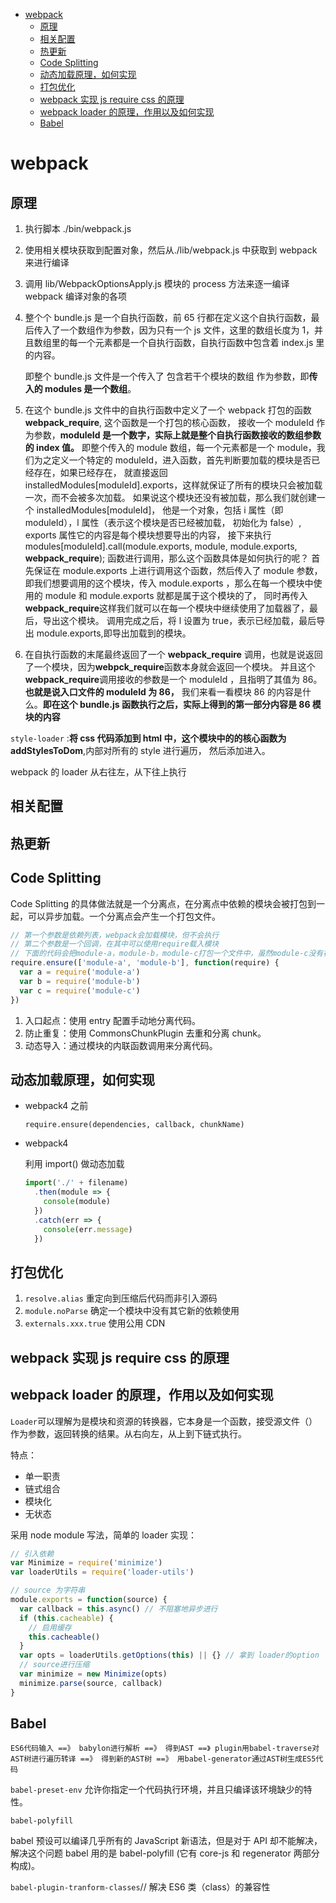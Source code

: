 <!-- TOC -->

- [webpack](#webpack)
  - [原理](#原理)
  - [相关配置](#相关配置)
  - [热更新](#热更新)
  - [Code Splitting](#code-splitting)
  - [动态加载原理，如何实现](#动态加载原理如何实现)
  - [打包优化](#打包优化)
  - [webpack 实现 js require css 的原理](#webpack-实现-js-require-css-的原理)
  - [webpack loader 的原理，作用以及如何实现](#webpack-loader-的原理作用以及如何实现)
  - [Babel](#babel)

<!-- /TOC -->

# webpack

## 原理

1.  执行脚本 ./bin/webpack.js

2.  使用相关模块获取到配置对象，然后从./lib/webpack.js 中获取到 webpack 来进行编译

3.  调用 lib/WebpackOptionsApply.js 模块的 process 方法来逐一编译 webpack 编译对象的各项

4.  整个个 bundle.js 是一个自执行函数，前 65 行都在定义这个自执行函数，最后传入了一个数组作为参数，因为只有一个 js 文件，这里的数组长度为 1，并且数组里的每一个元素都是一个自执行函数，自执行函数中包含着 index.js 里的内容。

    即整个 bundle.js 文件是一个传入了 包含若干个模块的数组 作为参数，即**传入的 modules 是一个数组**。

5.  在这个 bundle.js 文件中的自执行函数中定义了一个 webpack 打包的函数 **webpack_require**, 这个函数是一个打包的核心函数， 接收一个 moduleId 作为参数，**moduleId 是一个数字，实际上就是整个自执行函数接收的数组参数的 index 值。** 即整个传入的 module 数组，每一个元素都是一个 module，我们为之定义一个特定的 moduleId，进入函数，首先判断要加载的模块是否已经存在，如果已经存在， 就直接返回 installedModules[moduleId].exports，这样就保证了所有的模块只会被加载一次，而不会被多次加载。 如果说这个模块还没有被加载，那么我们就创建一个 installedModules[moduleId]， 他是一个对象，包括 i 属性（即 moduleId），l 属性（表示这个模块是否已经被加载， 初始化为 false）, exports 属性它的内容是每个模块想要导出的内容， 接下来执行 modules[moduleId].call(module.exports, module, module.exports, **webpack_require**); 函数进行调用，那么这个函数具体是如何执行的呢？ 首先保证在 module.exports 上进行调用这个函数，然后传入了 module 参数，即我们想要调用的这个模块，传入 module.exports ，那么在每一个模块中使用的 module 和 module.exports 就都是属于这个模块的了， 同时再传入 **webpack_require**这样我们就可以在每一个模块中继续使用了加载器了，最后，导出这个模块。 调用完成之后，将 l 设置为 true，表示已经加载，最后导出 module.exports,即导出加载到的模块。

6.  在自执行函数的末尾最终返回了一个 **webpack_require** 调用，也就是说返回了一个模块，因为**webpck_require**函数本身就会返回一个模块。 并且这个 **webpack_require**调用接收的参数是一个 moduleId ，且指明了其值为 86。 **也就是说入口文件的 moduleId 为 86，** 我们来看一看模块 86 的内容是什么。**即在这个 bundle.js 函数执行之后，实际上得到的第一部分内容是 86 模块的内容**

`style-loader` :**将 css 代码添加到 html 中，这个模块中的的核心函数为 addStylesToDom**,内部对所有的 style 进行遍历， 然后添加进入。

webpack 的 loader 从右往左，从下往上执行

## 相关配置

## 热更新

## Code Splitting

Code Splitting 的具体做法就是一个分离点，在分离点中依赖的模块会被打包到一起，可以异步加载。一个分离点会产生一个打包文件。

```javascript
// 第一个参数是依赖列表，webpack会加载模块，但不会执行
// 第二个参数是一个回调，在其中可以使用require载入模块
// 下面的代码会把module-a，module-b，module-c打包一个文件中，虽然module-c没有在依赖列表里，但是在回调里调用了，一样会被打包进来
require.ensure(['module-a', 'module-b'], function(require) {
  var a = require('module-a')
  var b = require('module-b')
  var c = require('module-c')
})
```

1. 入口起点：使用 entry 配置手动地分离代码。
2. 防止重复：使用 CommonsChunkPlugin 去重和分离 chunk。
3. 动态导入：通过模块的内联函数调用来分离代码。

## 动态加载原理，如何实现

- webpack4 之前

  `require.ensure(dependencies, callback, chunkName)`

- webpack4

  利用 import() 做动态加载

  ```javascript
  import('./' + filename)
    .then(module => {
      console(module)
    })
    .catch(err => {
      console(err.message)
    })
  ```

## 打包优化

1. `resolve.alias` 重定向到压缩后代码而非引入源码
2. `module.noParse` 确定一个模块中没有其它新的依赖使用
3. `externals.xxx.true` 使用公用 CDN

## webpack 实现 js require css 的原理

## webpack loader 的原理，作用以及如何实现

`Loader`可以理解为是模块和资源的转换器，它本身是一个函数，接受源文件（）作为参数，返回转换的结果。从右向左，从上到下链式执行。

特点：

- 单一职责
- 链式组合
- 模块化
- 无状态

采用 node module 写法，简单的 loader 实现：

```javascript
// 引入依赖
var Minimize = require('minimize')
var loaderUtils = require('loader-utils')

// source 为字符串
module.exports = function(source) {
  var callback = this.async() // 不阻塞地异步进行
  if (this.cacheable) {
    // 启用缓存
    this.cacheable()
  }
  var opts = loaderUtils.getOptions(this) || {} // 拿到 loader的option
  // source进行压缩
  var minimize = new Minimize(opts)
  minimize.parse(source, callback)
}
```

## Babel

`ES6代码输入 ==》 babylon进行解析 ==》 得到AST ==》 plugin用babel-traverse对AST树进行遍历转译 ==》 得到新的AST树 ==》 用babel-generator通过AST树生成ES5代码`

`babel-preset-env` 允许你指定一个代码执行环境，并且只编译该环境缺少的特性。

`babel-polyfill`

babel 预设可以编译几乎所有的 JavaScript 新语法，但是对于 API 却不能解决，解决这个问题 babel 用的是 babel-polyfill (它有 core-js 和 regenerator 两部分构成)。

`babel-plugin-tranform-classes`// 解决 ES6 类（class）的兼容性
